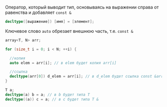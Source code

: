 Оператор, который выводит тип, основываясь на выражении справа от равенства и добавляет `const &`<br>

```cpp
decltype([выражение]) [имя] = [элемент];
```

Ключевое слово `auto` обрезает внешнюю часть, т.е. `const &`

```cpp
array<T, N> arr;

for (size_t i = 0; i < N; ++i) {

  //копия
  auto elem = arr[i]; // в elem будет копия arr[i]

  //ссылка
  decltype(arr[0]) d_elem = arr[i]; // в d_elem будет ссылка const &arr[i]
}
```

```cpp
T a;
decltype(a) b = a; // в b будет типа T
decltype((a)) c = a; // в c будет типа T &
```
